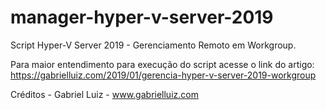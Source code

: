 # manager-hyper-v-server-2019

Script Hyper-V Server 2019 -  Gerenciamento Remoto em Workgroup.

Para maior entendimento para execução do script acesse o link do artigo: https://gabrielluiz.com/2019/01/gerencia-hyper-v-server-2019-workgroup

Créditos - Gabriel Luiz - www.gabrielluiz.com
